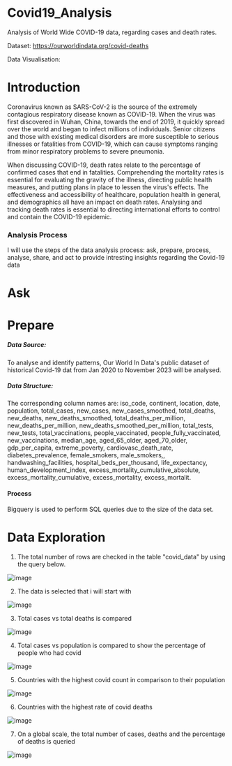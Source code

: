 # Covid19_Analysis
Analysis of World Wide COVID-19 data, regarding cases and death rates.


Dataset: https://ourworldindata.org/covid-deaths

Data Visualisation: 


# Introduction

Coronavirus known as SARS-CoV-2 is the source of the extremely contagious respiratory disease known as COVID-19. When the virus was first discovered in Wuhan, China, towards the end of 2019, it quickly spread over the world and began to infect millions of individuals. Senior citizens and those with existing medical disorders are more susceptible to serious illnesses or fatalities from COVID-19, which can cause symptoms ranging from minor respiratory problems to severe pneumonia.

When discussing COVID-19, death rates relate to the percentage of confirmed cases that end in fatalities. Comprehending the mortality rates is essential for evaluating the gravity of the illness, directing public health measures, and putting plans in place to lessen the virus's effects. The effectiveness and accessibility of healthcare, population health in general, and demographics all have an impact on death rates. Analysing and tracking death rates is essential to directing international efforts to control and contain the COVID-19 epidemic.



### Analysis Process 

I will use the steps of the data analysis process: ask, prepare, process, analyse, share, and act to provide intresting insights regarding the Covid-19 data


# Ask

# Prepare

##### Data Source: 
To analyse and identify patterns, Our World In Data's public dataset of historical Covid-19 dat from Jan 2020 to November 2023 will be analysed.

##### Data Structure:
The corresponding column names are: iso_code, continent, location, date, population, total_cases, new_cases, new_cases_smoothed, total_deaths, new_deaths, new_deaths_smoothed, total_deaths_per_million, new_deaths_per_million, new_deaths_smoothed_per_million, total_tests, new_tests, total_vaccinations, people_vaccinated, people_fully_vaccinated, new_vaccinations, median_age, aged_65_older, aged_70_older, gdp_per_capita, extreme_poverty, cardiovasc_death_rate, diabetes_prevalence, female_smokers, male_smokers,, handwashing_facilities, hospital_beds_per_thousand, life_expectancy, human_development_index, excess_mortality_cumulative_absolute, excess_mortality_cumulative, excess_mortality, excess_mortalit. 

#### Process
Bigquery is used to perform SQL queries due to the size of the data set.



# Data Exploration

1. The total number of rows are checked in the table "covid_data" by using the query below.

![image](https://github.com/AAGH98/Covid19_Analysis/assets/141926743/b2d9886d-7d64-40c8-87a9-a980718ead3c)


2. The data is selected that i will start with
   
![image](https://github.com/AAGH98/Covid19_Analysis/assets/141926743/984e6e52-adee-4f0a-82e2-2102b558e6df)

3. Total cases vs total deaths is compared

![image](https://github.com/AAGH98/Covid19_Analysis/assets/141926743/9fffa8cc-2f3d-43e9-b4c4-58e740886f4c)


4. Total cases vs population is compared to show the percentage of people who had covid


![image](https://github.com/AAGH98/Covid19_Analysis/assets/141926743/53187712-cb83-425b-987a-132cb66f95b6)


5. Countries with the highest covid count in comparison to their population


![image](https://github.com/AAGH98/Covid19_Analysis/assets/141926743/1008116a-e693-4a3c-9b63-5d8dc7ae29f4)


6. Countries with the highest rate of covid deaths


![image](https://github.com/AAGH98/Covid19_Analysis/assets/141926743/df30b702-2a3d-442f-9308-9838fd91e6b0)


7. On a global scale, the total number of cases, deaths and the percentage of deaths is queried


![image](https://github.com/AAGH98/Covid19_Analysis/assets/141926743/cb5c3f16-3dce-40ee-8c72-04e10731496e)


